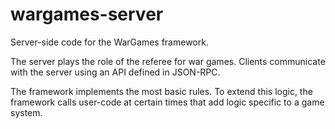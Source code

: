 # wargames-server
Server-side code for the WarGames framework.

The server plays the role of the referee for war games. Clients communicate with the server using an API defined in JSON-RPC.

The framework implements the most basic rules. To extend this logic, the framework calls user-code at certain times that add logic specific to a game system.
